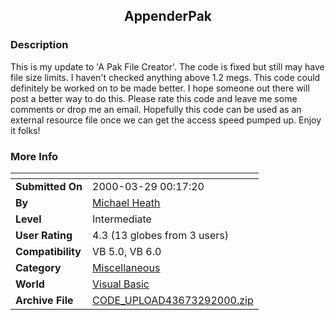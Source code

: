 ﻿<div align="center">

## AppenderPak


</div>

### Description

This is my update to 'A Pak File Creator'. The code is fixed but still may have file size limits. I haven't checked anything above 1.2 megs. This code could definitely be worked on to be made better. I hope someone out there will post a better way to do this. Please rate this code and leave me some comments or drop me an email. Hopefully this code can be used as an external resource file once we can get the access speed pumped up. Enjoy it folks!
 
### More Info
 


<span>             |<span>
---                |---
**Submitted On**   |2000-03-29 00:17:20
**By**             |[Michael Heath](https://github.com/Planet-Source-Code/PSCIndex/blob/master/ByAuthor/michael-heath.md)
**Level**          |Intermediate
**User Rating**    |4.3 (13 globes from 3 users)
**Compatibility**  |VB 5\.0, VB 6\.0
**Category**       |[Miscellaneous](https://github.com/Planet-Source-Code/PSCIndex/blob/master/ByCategory/miscellaneous__1-1.md)
**World**          |[Visual Basic](https://github.com/Planet-Source-Code/PSCIndex/blob/master/ByWorld/visual-basic.md)
**Archive File**   |[CODE\_UPLOAD43673292000\.zip](https://github.com/Planet-Source-Code/michael-heath-appenderpak__1-6869/archive/master.zip)








